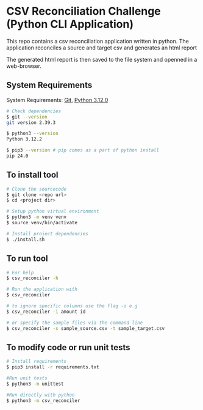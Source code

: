 # CSV Reconciliation Challenge (Python CLI Application)

This repo contains a csv reconciliation application written in python. 
The application reconciles a source and target csv and generates an html report

The generated html report is then saved to the file system and openned in a web-browser.



## System Requirements

System Requirements: [Git](http://www.git-scm.com), [Python 3.12.0](https://www.python.org/downloads/)

```bash
# Check dependencies
$ git --version
git version 2.39.3

$ python3 --version
Python 3.12.2

$ pip3 --version # pip comes as a part of python install
pip 24.0
```

## To install tool
```bash
# Clone the sourcecode
$ git clone <repo url>
$ cd <project dir>

# Setup python virtual environment
$ python3 -m venv venv
$ source venv/bin/activate

# Install project dependencies
$ ./install.sh
```

## To run tool
```bash
# For help
$ csv_reconciler -h

# Run the application with
$ csv_reconciler 

# to ignore specific columns use the flag -i e.g
$ csv_reconciler -i amount id

# or specify the sample files via the command line
$ csv_reconciler -s sample_source.csv -t sample_target.csv
```

## To modify code or run unit tests
```bash
# Install requirements
$ pip3 install -r requirements.txt                                                                   

#Run unit tests
$ python3 -m unittest

#Run directly with python
$ python3 -m csv_reconciler
```